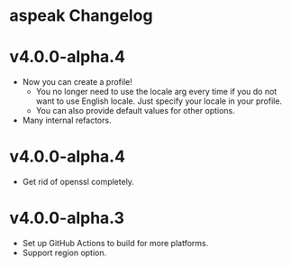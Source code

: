 # aspeak Changelog


# v4.0.0-alpha.4

- Now you can create a profile! 
    - You no longer need to use the locale arg every time if you do not want to use English locale. Just specify your locale in your profile.
    - You can also provide default values for other options.
- Many internal refactors.

# v4.0.0-alpha.4

- Get rid of openssl completely.

# v4.0.0-alpha.3

- Set up GitHub Actions to build for more platforms.
- Support region option.